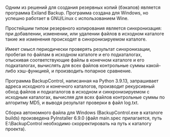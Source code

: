 Одним из решений для создания резервных копий (бэкапов) является программа Exiland Backup. 
Программа создана для Windows, но успешно работает в GNU/Linux с использованием Wine. 

Простейшим типом резервного копирования является синхронизация: при добавлении, изменении, 
или удалении файлов в исходном каталоге такие же изменения происходят в синхронизируемом каталоге. 

Имеет смысл периодически проверять результат синхронизации, пробегая по файлам в исходном каталоге 
и его подкаталогах, отыскивая соответствующие файлы в конечном каталоге и его подкаталогах, 
вычислять для всех файлов контрольные суммы какой-либо хэш-функцией, и производить попарное сравнение. 

Программа BackupControl, написанная на Python 3.9.13, запрашивает адреса исходного и конечного каталогов, 
производит рекурсивный обход файлов и подкаталогов в исходном и синхронизируемом с исходным каталогах, 
вычисляя для всех файлов контрольные суммы по алгоритму MD5, и выводя результат проверки в файл log.txt. 

Сборка автономного файла для Windows (BackupControl.exe в каталоге builds) произведена PyInstaller 6.9.0 
(файл main.spec прилагается, путь E:\\BackupControl необходимо скорректировать на путь к каталогу проекта). 
